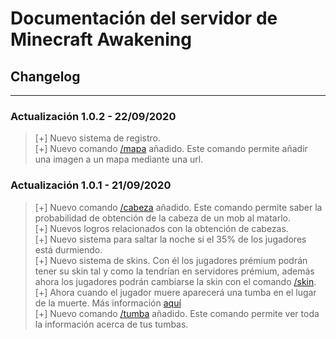 # Documentación del servidor de Minecraft Awakening

## Changelog
---
### Actualización 1.0.2 - 22/09/2020
> [+] Nuevo sistema de registro.<br/>
> [+] Nuevo comando [/mapa](Comandos.md?id=mapa) añadido. Este comando permite añadir una imagen a un mapa mediante una url.
### Actualización 1.0.1 - 21/09/2020
> [+] Nuevo comando [/cabeza](Comandos.md?id=cabeza) añadido. Este comando permite saber la probabilidad de obtención de la cabeza de un mob al matarlo.<br/>
[+] Nuevos logros relacionados con la obtención de cabezas.<br/>
[+] Nuevo sistema para saltar la noche si el 35% de los jugadores está durmiendo.<br/>
[+] Nuevo sistema de skins. Con él los jugadores prémium podrán tener su skin tal y como la tendrían en servidores prémium, además ahora
los jugadores podrán cambiarse la skin con el comando [/skin](Comandos.md?id=skin).<br/>
[+] Ahora cuando el jugador muere aparecerá una tumba en el lugar de la muerte. Más información [aquí](Informacion.md?id=tumbas)<br/>
[+] Nuevo comando [/tumba](Comandos.md?id=tumba) añadido. Este comando permite ver toda la información acerca de tus tumbas.<br/>